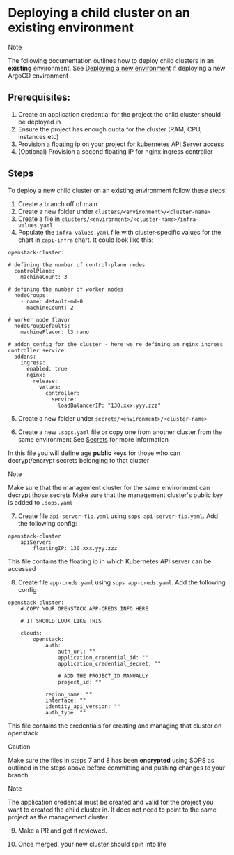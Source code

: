 # Deploying a child cluster on an existing environment

> [!NOTE]
> The following documentation outlines how to deploy child clusters in an **existing** environment.
> See [Deploying a new environment](clusters.md) if deploying a new ArgoCD environment

## Prerequisites: 
1. Create an application credential for the project the child cluster should be deployed in
2. Ensure the project has enough quota for the cluster (RAM, CPU, instances etc)
3. Provision a floating ip on your project for kubernetes API Server access
4. (Optional) Provision a second floating IP for nginx ingress controller

## Steps
To deploy a new child cluster on an existing environment follow these steps:


1. Create a branch off of main
2. Create a new folder under `clusters/<environment>/<cluster-name>`
3. Create a file in `clusters/<environment>/<cluster-name>/infra-values.yaml` 
4. Populate the `infra-values.yaml` file with cluster-specific values for the chart in `capi-infra` chart. 
It could look like this:
```
openstack-cluster:

# defining the number of control-plane nodes
  controlPlane:
    machineCount: 3

# defining the number of worker nodes
  nodeGroups:
    - name: default-md-0
      machineCount: 2

# worker node flavor
  nodeGroupDefaults:
    machineFlavor: l3.nano

# addon config for the cluster - here we're defining an nginx ingress controller service
  addons:
    ingress:
      enabled: true
      nginx:
        release:
          values:
            controller:
              service:
                loadBalancerIP: "130.xxx.yyy.zzz"

```

5. Create a new folder under `secrets/<environment>/<cluster-name>`

6. Create a new `.sops.yaml` file or copy one from another cluster from the same environment 
See [Secrets](secrets.md) for more information

In this file you will define age **public** keys for those who can decrypt/encrypt secrets belonging to that cluster

> [!NOTE]
> Make sure that the management cluster for the same environment can decrypt those secrets
> Make sure that the management cluster's public key is added to `.sops.yaml`


7. Create file `api-server-fip.yaml` using `sops api-server-fip.yaml`. Add the following config:

```
openstack-cluster
    apiServer:
        floatingIP: 130.xxx.yyy.zzz
```

This file contains the floating ip in which Kubernetes API server can be accessed

8. Create file `app-creds.yaml` using `sops app-creds.yaml`. Add the following config

```
openstack-cluster:
    # COPY YOUR OPENSTACK APP-CREDS INFO HERE

    # IT SHOULD LOOK LIKE THIS

    clouds:
        openstack:
            auth:
                auth_url: ""
                application_credential_id: ""
                application_credential_secret: ""

                # ADD THE PROJECT_ID MANUALLY
                project_id: ""
                
            region_name: ""
            interface: ""
            identity_api_version: ""
            auth_type: ""

```

This file contains the credentials for creating and managing that cluster on openstack

> [!CAUTION]
> Make sure the files in steps 7 and 8 has been **encrypted** using SOPS as outlined in the steps above before committing and pushing changes to your branch.


> [!NOTE]
> The application credential must be created and valid for the project you want to created the child cluster in. It does not need to point to the same project as the management cluster.

9. Make a PR and get it reviewed.

10.  Once merged, your new cluster should spin into life
